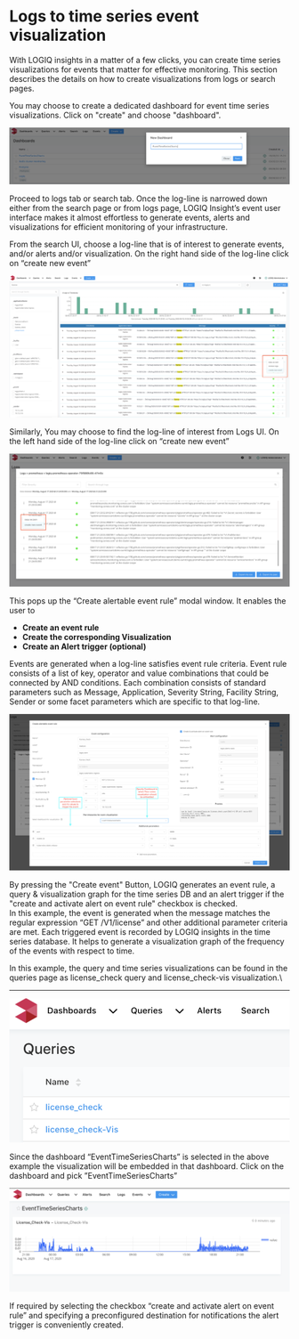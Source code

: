 # Logs to time series event visualization

With LOGIQ insights in a matter of a few clicks, you can create time series visualizations for events that matter for effective monitoring. This section describes the details on how to create visualizations from logs or search pages.

You may choose to create a dedicated dashboard for event time series visualizations. Click on "create" and choose "dashboard".

![](<../.gitbook/assets/Screen Shot 2020-08-17 at 2.57.36 PM.png>)

Proceed to logs tab or search tab. Once the log-line is narrowed down either from the search page or from logs page, LOGIQ Insight’s event user interface makes it almost effortless to generate events, alerts and visualizations for efficient monitoring of your infrastructure.

From the search UI, choose a log-line that is of interest to generate events, and/or alerts and/or visualization. On the right hand side of the log-line click on “create new event”

![](<../.gitbook/assets/Screen Shot 2020-08-17 at 9.09.17 PM.png>)

Similarly, You may choose to find the log-line of interest from Logs UI. On the left hand side of the log-line click on “create new event”

![](<../.gitbook/assets/Screen Shot 2020-08-17 at 2.26.03 PM.png>)

This pops up the “Create alertable event rule” modal window. It enables the user to

* **Create an event rule**
* **Create the corresponding Visualization**
* **Create an Alert trigger (optional)**

Events are generated when a log-line satisfies event rule criteria. Event rule consists of a list of key, operator and value combinations that could be connected by AND conditions. Each combination consists of standard parameters such as Message, Application, Severity String, Facility String, Sender or some facet parameters which are specific to that log-line.

![Create alertable event rule modal window](<../.gitbook/assets/Screen Shot 2020-08-17 at 2.50.34 PM.png>)

By pressing the "Create event" Button, LOGIQ generates an event rule, a query & visualization graph for the time series DB and an alert trigger if the "create and activate alert on event rule" checkbox is checked.\
In this example, the event is generated when the message matches the regular expression “GET /V1/license” and other additional parameter criteria are met. Each triggered event is recorded by LOGIQ insights in the time series database. It helps to generate a visualization graph of the frequency of the events with respect to time. 

In this example, the query and time series visualizations can be found in the queries page as license_check query and license_check-vis visualization.\
****

![](<../.gitbook/assets/Screen Shot 2020-08-17 at 10.33.07 PM.png>)

Since the dashboard “EventTimeSeriesCharts” is selected in the above example the visualization will be embedded in that dashboard. Click on the dashboard and pick ”EventTimeSeriesCharts”

![Time series visualization](<../.gitbook/assets/Screen Shot 2020-08-17 at 2.58.55 PM.png>)

If required by selecting the checkbox “create and activate alert on event rule” and specifying a preconfigured destination for notifications the alert trigger is conveniently created.
